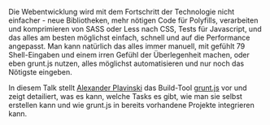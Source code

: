 ﻿Die Webentwicklung wird mit dem Fortschritt der Technologie nicht einfacher - neue Bibliotheken, mehr nötigen Code für Polyfills, verarbeiten und komprimieren von SASS oder Less nach CSS, Tests für Javascript, und das alles am besten möglichst einfach, schnell und auf die Performance angepasst. Man kann natürlich das alles immer manuell, mit gefühlt 79 Shell-Eingaben und einem irren Gefühl der Überlegenheit machen, oder eben grunt.js nutzen, alles möglichst automatisieren und nur noch das Nötigste eingeben.

In diesem Talk stellt [Alexander Plavinski](https://twitter.com/cilice) das Build-Tool [grunt.js](http://gruntjs.com/) vor und zeigt detailiert, was es kann, welche Tasks es gibt, wie man sie selbst erstellen kann und wie grunt.js in bereits vorhandene Projekte integrieren kann.

